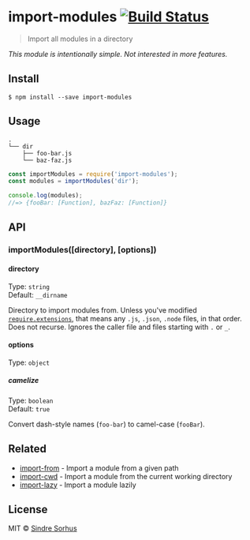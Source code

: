 # import-modules [![Build Status](https://travis-ci.org/sindresorhus/import-modules.svg?branch=master)](https://travis-ci.org/sindresorhus/import-modules)

> Import all modules in a directory

*This module is intentionally simple. Not interested in more features.*


## Install

```
$ npm install --save import-modules
```


## Usage

```
.
└── dir
    ├── foo-bar.js
    └── baz-faz.js
```

```js
const importModules = require('import-modules');
const modules = importModules('dir');

console.log(modules);
//=> {fooBar: [Function], bazFaz: [Function]}
```


## API

### importModules([directory], [options])

#### directory

Type: `string`<br>
Default: `__dirname`

Directory to import modules from. Unless you've modified [`require.extensions`](https://nodejs.org/api/globals.html#globals_require_extensions), that means any `.js`, `.json`, `.node` files, in that order. Does not recurse. Ignores the caller file and files starting with `.` or `_`.

#### options

Type: `object`

##### camelize

Type: `boolean`<br>
Default: `true`

Convert dash-style names (`foo-bar`) to camel-case (`fooBar`).


## Related

- [import-from](https://github.com/sindresorhus/import-from) - Import a module from a given path
- [import-cwd](https://github.com/sindresorhus/import-cwd) - Import a module from the current working directory
- [import-lazy](https://github.com/sindresorhus/import-lazy) - Import a module lazily


## License

MIT © [Sindre Sorhus](https://sindresorhus.com)
